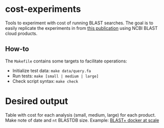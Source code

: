 # cost-experiments
Tools to experiment with cost of running BLAST searches.
The goal is to easily replicate the experiments in from [this
publication](https://www.ncbi.nlm.nih.gov/pubmed/31040829) using NCBI BLAST cloud
products. 

## How-to

The `Makefile` contains some targets to facilitate operations:

* Initialize test data: `make data/query.fa`
* Run tests: `make [small | medium | large]`
* Check script syntax: `make check`

# Desired output

Table with cost for each analysis (small, medium, large) for each product.
Make note of date and `nt` BLASTDB size.
Example: [BLAST+ docker at scale](https://github.com/ncbi/blast_plus_docs#section-3---using-the-blast-docker-image-at-production-scale)
